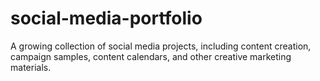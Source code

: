 # social-media-portfolio
A growing collection of social media projects, including content creation, campaign samples, content calendars, and other creative marketing materials.
